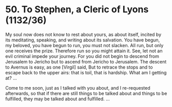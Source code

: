 # 50. To Stephen, a Cleric of Lyons \(1132/36\)

My soul now does not know to rest about yours, as about itself, incited by its meditating, speaking, and writing about its salvation. You have begun, my beloved, you have begun to run, you must not slacken. All run, but only one receives the prize. Therefore run so you might attain it. See, let not an evil criminal impede your journey. For you did not begin to descend from Jerusalem to Jericho but to ascend from Jericho to Jerusalem. The descent to Avernus is easy, as one \[Virgil\] said, But to retrace the stops and to escape back to the upper airs: that is toil, that is hardship. What am I getting at? …

Come to me soon, just as I talked with you about, and I re-requested afterwards, so that if there are still things to be talked about and things to be fulfilled, they may be talked about and fulfilled. …

